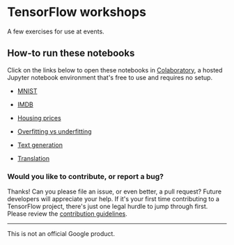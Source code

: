 # TensorFlow workshops

A few exercises for use at events.

## How-to run these notebooks

Click on the links below to open these notebooks in [Colaboratory](https://colab.research.google.com), a hosted Jupyter notebook environment that's free to use and requires no setup.

* [MNIST](https://colab.research.google.com/github/tensorflow/models/blob/master/samples/core/get_started/basic_classification.ipynb)

* [IMDB](https://colab.research.google.com/github/tensorflow/models/blob/master/samples/core/get_started/basic_text_classification.ipynb)

* [Housing prices](https://colab.research.google.com/github/tensorflow/models/blob/master/samples/core/get_started/basic_regression.ipynb)

* [Overfitting vs underfitting](https://colab.research.google.com/github/tensorflow/models/blob/master/samples/core/get_started/overfit_and_underfit.ipynb)

* [Text generation](https://colab.research.google.com/github/yashk2810/tensorflow/blob/005799649aae3fe4a01a8e69cf88ebbcd86ca8f0/tensorflow/contrib/eager/python/examples/generative_examples/text_generation.ipynb)

* [Translation](https://colab.research.google.com/github/tensorflow/tensorflow/blob/master/tensorflow/contrib/eager/python/examples/nmt_with_attention/nmt_with_attention.ipynb)

### Would you like to contribute, or report a bug?

Thanks! Can you please file an issue, or even better, a pull request? Future developers will appreciate your help. If it's your first time contributing to a TensorFlow project, there's just one legal hurdle to jump through first. Please review the [contribution guidelines](CONTRIBUTING.md).

---

This is not an official Google product.